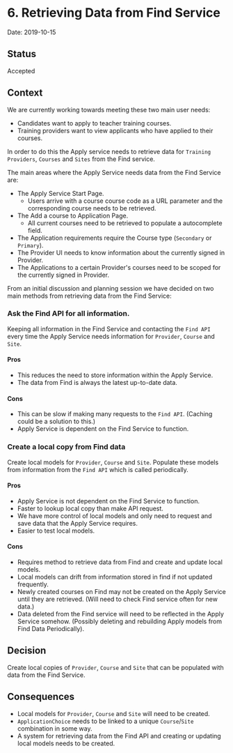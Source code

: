 # 6. Retrieving Data from Find Service

Date: 2019-10-15

## Status

Accepted

## Context
We are currently working towards meeting these two main user needs:
-   Candidates want to apply to teacher training courses.
-   Training providers want to view applicants who have applied to their courses.

In order to do this the Apply service needs to retrieve data for `Training Providers`, 
`Courses` and `Sites` from the Find service.

The main areas where the Apply Service needs data from the Find Service are: 
-   The Apply Service Start Page.
    - Users arrive with a course course code as a URL parameter and the corresponding course needs to be retrieved.
-   The Add a course to Application Page.
    - All current courses need to be retrieved to populate a autocomplete field.
-   The Application requirements require the Course type (`Secondary` or `Primary`).
-   The Provider UI needs to know information about the currently signed in Provider.
- The Applications to a certain Provider's courses need to be scoped for the currently signed in Provider.

From an initial discussion and planning session we have decided on two main methods from retrieving data from the Find Service:


### Ask the Find API for all information.

Keeping all information in the Find Service and contacting the `Find API` every time the Apply Service needs information for `Provider`, `Course` and `Site`.
#### Pros

- This reduces the need to store information within the Apply Service.
- The data from Find is always the latest up-to-date data.

#### Cons

- This can be slow if making many requests to the `Find API`. (Caching could be a solution to this.)
- Apply Service is dependent on the Find Service to function. 


### Create a local copy from Find data

Create local models for `Provider`, `Course` and `Site`. Populate these models from information from the `Find API` which is called periodically.

#### Pros

- Apply Service is not dependent on the Find Service to function. 
- Faster to lookup local copy than make API request.
- We have more control of local models and only need to request and save data that the Apply Service requires.
- Easier to test local models.


#### Cons

- Requires method to retrieve data from Find and create and update local models.
- Local models can drift from information stored in find if not updated frequently.
- Newly created courses on Find may not be created on the Apply Service until they are retrieved. 
(Will need to check Find service often for new data.)
- Data deleted from the Find service will need to be reflected in the Apply Service somehow. 
(Possibly deleting and rebuilding Apply models from  Find Data Periodically).

## Decision

Create local copies of `Provider`, `Course` and `Site` that can be populated with data from the Find Service.


## Consequences

- Local models for `Provider`, `Course` and `Site` will need to be created.
- `ApplicationChoice` needs to be linked to a unique `Course`/`Site` combination in some way. 
- A system for retrieving data from the Find API and creating or updating local models needs to be created.



